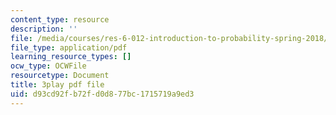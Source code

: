 ```yaml
---
content_type: resource
description: ''
file: /media/courses/res-6-012-introduction-to-probability-spring-2018/d93cd92fb72fd0d877bc1715719a9ed3_ipSdsosGJBs.pdf
file_type: application/pdf
learning_resource_types: []
ocw_type: OCWFile
resourcetype: Document
title: 3play pdf file
uid: d93cd92f-b72f-d0d8-77bc-1715719a9ed3
---
```

